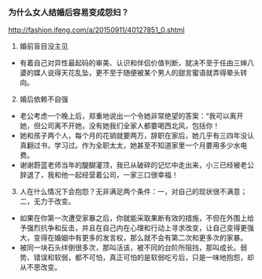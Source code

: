 ### 为什么女人结婚后容易变成怨妇？
http://fashion.ifeng.com/a/20150911/40127851_0.shtml
01. 婚前盲目没主见
- 有着自己对异性最起码的审美、认识和伴侣价值判断，就决不至于任由三婶八婆的媒人说得天花乱坠，更不至于随便被某个男人的甜言蜜语就弄得晕头转向。
02. 婚后依赖不自强
- 老公考虑一个晚上后，郑重地说出一个令她非常绝望的答案：“我可以离开她，但公司离不开她，没有她我们全家人都要喝西北风，包括你！
- 她和孩子两个人，每个月的花销就要两万，辞职在家后，她几乎有三四年没认真翻过书，学习过。作为全职太太，她甚至不知道家里一个月要用多少水电费。
- 谢谢蔚蓝老师当年的醍醐灌顶，我已从破碎的记忆中走出来，小三已经被老公辞退了，我和他一起经营着公司，一家三口很幸福！
03. 人在什么情况下会抱怨？无非满足两个条件：一，对自己的现状很不满意；二，无力于改变。
- 如果在你第一次遭受家暴之后，你就能采取果断有效的措施，不但在外围上给予强烈抗争和反击，并且在自己内在心理和行动上寻求改变，让自己变得更强大，变得在婚姻中有更多的发言权，那么就不会有第二次和更多次的家暴。
- 被同一块石头绊倒很多次，那叫活该，被不同的台阶所阻挡，那叫成长。弱势、错误和软弱，都不可怕，真正可怕的是软弱吃亏后，只是一味地抱怨，却从不思改变。